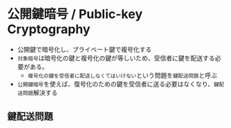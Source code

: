 # 公開鍵暗号 / Public-key Cryptography

- 公開鍵で暗号化し、プライベート鍵で複号化する
- `対象暗号`は暗号化の鍵と複号化の鍵が等しいため、受信者に鍵を配送する必要がある。
  - `複号化の鍵を受信者に配送しなくてはいけない`という問題を`鍵配送問題`と呼ぶ
- `公開鍵暗号`を使えば、復号化のための鍵を受信者に送る必要はなくなり、`鍵配送問題`解決する

## 鍵配送問題
